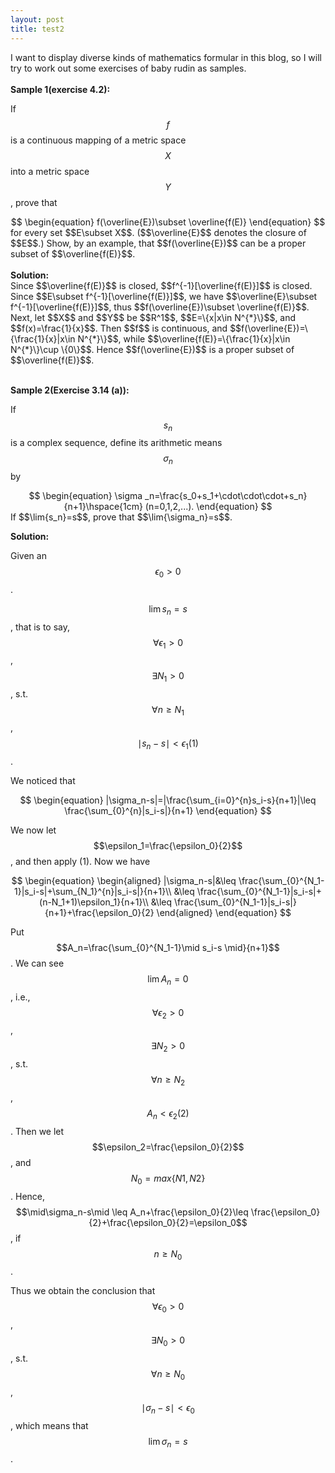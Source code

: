 ```yaml
---
layout: post
title: test2
---
```

<head>
<script type="text/javascript" async
      src="https://cdnjs.cloudflare.com/ajax/libs/mathjax/2.7.5/MathJax.js?config=TeX-MML-AM_CHTML">
    </script>
</head>

I want to display diverse kinds of mathematics formular in this blog, so I will try to work out some exercises of baby rudin as samples.
<br><br>
<strong>Sample 1(exercise 4.2):</strong>
<br>

If $$f$$ is a continuous mapping of a metric space $$X$$ into a metric space $$Y$$, prove that <br>
<center>
$$
\begin{equation}
	f(\overline{E})\subset \overline{f(E)}
\end{equation}
$$
</center>
for every set $$E\subset X$$. ($$\overline{E}$$ denotes the closure of $$E$$.) Show, by an example, that $$f(\overline{E})$$ can be a proper subset of $$\overline{f(E)}$$.
<br><br>
<strong>Solution:</strong><br>
Since $$\overline{f(E)}$$ is closed, $$f^{-1}[\overline{f(E)}]$$ is closed. Since 
$$E\subset f^{-1}[\overline{f(E)}]$$, we have $$\overline{E}\subset f^{-1}[\overline{f(E)}]$$, thus $$f(\overline{E})\subset \overline{f(E)}$$.
<br>
Next, let $$X$$ and $$Y$$ be $$R^1$$, $$E=\{x|x\in N^{*}\}$$, and $$f(x)=\frac{1}{x}$$. Then $$f$$ is continuous, and $$f(\overline{E})=\{\frac{1}{x}|x\in N^{*}\}$$,  while $$\overline{f(E)}=\{\frac{1}{x}|x\in N^{*}\}\cup \{0\}$$. Hence $$f(\overline{E})$$ is a proper subset of $$\overline{f(E)}$$.
<br><br>

<strong>Sample 2(Exercise 3.14 (a)):</strong>

If $$s_n$$ is a complex sequence, define its arithmetic means $$\sigma_n$$ by
<center>
$$
\begin{equation}
		\sigma _n=\frac{s_0+s_1+\cdot\cdot\cdot+s_n}{n+1}\hspace{1cm} (n=0,1,2,...).
\end{equation}
$$
</center>
If $$\lim{s_n}=s$$, prove that $$\lim{\sigma_n}=s$$.

<br>

<strong>Solution:</strong>

Given an $$\epsilon_0>0$$.<br>

$$\lim{s_n}=s$$, that is to say, $$\forall \epsilon_1>0$$, $$\exists N_1>0$$, s.t. $$\forall n\geq N_1$$, $$\mid s_n-s\mid <\epsilon_1(1)$$.

We noticed that

<center>

$$
\begin{equation}
	|\sigma_n-s|=|\frac{\sum_{i=0}^{n}s_i-s}{n+1}|\leq \frac{\sum_{0}^{n}|s_i-s|}{n+1}
\end{equation}
$$

</center>

We now let $$\epsilon_1=\frac{\epsilon_0}{2}$$, and then apply (1). Now we have

<center>

$$
\begin{equation}
	\begin{aligned}
		|\sigma_n-s|&\leq \frac{\sum_{0}^{N_1-1}|s_i-s|+\sum_{N_1}^{n}|s_i-s|}{n+1}\\
		&\leq \frac{\sum_{0}^{N_1-1}|s_i-s|+(n-N_1+1)\epsilon_1}{n+1}\\
		&\leq \frac{\sum_{0}^{N_1-1}|s_i-s|}{n+1}+\frac{\epsilon_0}{2}
	\end{aligned}	
\end{equation}
$$

</center>

Put $$A_n=\frac{\sum_{0}^{N_1-1}\mid s_i-s \mid}{n+1}$$. We can see $$\lim A_n=0$$, i.e., $$\forall \epsilon_2>0$$, $$\exists N_2>0$$, s.t. $$\forall n\geq N_2$$, $$A_n<\epsilon_2(2)$$. Then we let $$\epsilon_2=\frac{\epsilon_0}{2}$$, and $$N_0=max\{N1,N2\}$$. Hence, $$\mid\sigma_n-s\mid \leq A_n+\frac{\epsilon_0}{2}\leq \frac{\epsilon_0}{2}+\frac{\epsilon_0}{2}=\epsilon_0$$, if $$n\geq N_0$$.



Thus we obtain the conclusion that $$\forall \epsilon_0>0$$, $$\exists N_0>0$$, s.t. $$\forall n\geq N_0$$, $$\mid\sigma_n-s\mid<\epsilon_0$$, which means that $$\lim{\sigma_n}=s$$.
